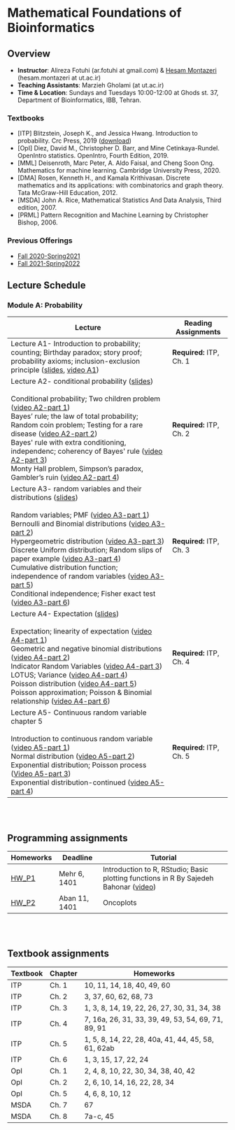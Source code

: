 # Mathematical Foundations of Bioinformatics

## Overview
- **Instructor**:  Alireza Fotuhi (ar.fotuhi at gmail.com) \& [Hesam Montazeri](http://lcbb.ut.ac.ir) (hesam.montazeri at ut.ac.ir)
- **Teaching Assistants**: Marzieh Gholami (at ut.ac.ir) 
- **Time & Location**: Sundays and Tuesdays 10:00-12:00 at Ghods st. 37, Department of Bioinformatics, IBB, Tehran.
### Textbooks
- [ITP] Blitzstein, Joseph K., and Jessica Hwang. Introduction to probability. Crc Press, 2019 ([download](https://drive.google.com/file/d/1VmkAAGOYCTORq1wxSQqy255qLJjTNvBI/view))
- [OpI] Diez, David M., Christopher D. Barr, and Mine Cetinkaya-Rundel. OpenIntro statistics. OpenIntro, Fourth Edition, 2019. 
- [MML] Deisenroth, Marc Peter, A. Aldo Faisal, and Cheng Soon Ong. Mathematics for machine learning. Cambridge University Press, 2020.
- [DMA] Rosen, Kenneth H., and Kamala Krithivasan. Discrete mathematics and its applications: with combinatorics and graph theory. Tata McGraw-Hill Education, 2012.
- [MSDA] John A. Rice, Mathematical Statistics And Data Analysis, Third edition, 2007.
- [PRML] Pattern Recognition and Machine Learning by Christopher Bishop, 2006. 

### Previous Offerings
- [Fall 2020-Spring2021](PreviousOfferings/Fall2020/) 
- [Fall 2021-Spring2022](PreviousOfferings/Fall2021/) 

## Lecture Schedule

### Module A: Probability
Lecture | Reading Assignments | 
 -------------------------- | -------------------------- |
Lecture A1- Introduction to probability; counting; Birthday paradox; story proof; probability axioms; inclusion-exclusion principle ([slides](https://drive.google.com/file/d/1Gyqn1D4yYzmbw3pWqs1o-p0qr6zo5Mca/view?usp=sharing), [video A1](https://youtu.be/zeeFFjZYBWI))   | **Required:** ITP, Ch. 1 |  
Lecture A2- conditional probability ([slides](https://drive.google.com/file/d/1zqGfe9AJLGllP7cwZv0BrNPs-iS1FTH6/view?usp=sharing)) <br> <br> Conditional probability; Two children problem ([video A2-part 1](https://youtu.be/p3AyDcmpVNk)) <br> Bayes’ rule; the law of total probability; Random coin problem; Testing for a rare disease  ([video A2-part 2](https://youtu.be/eLhFuH-460A)) <br> Bayes' rule with extra conditioning, independenc; coherency of Bayes' rule ([video A2-part 3](https://youtu.be/kVhQlVd778E)) <br> Monty Hall problem, Simpson’s paradox, Gambler’s ruin ([video A2-part 4](https://youtu.be/GkBQprJNkBE))   | **Required:** ITP, Ch. 2 |  
Lecture A3- random variables and their distributions ([slides](https://drive.google.com/file/d/1ODi-Vhu8e0cwrI9ogorly8ec5uaatkhU/view?usp=sharing)) <br> <br> Random variables; PMF ([video A3-part 1](https://youtu.be/yp4IRC9N-7g)) <br> Bernoulli and Binomial distributions ([video A3-part 2](https://youtu.be/h21WPyjSLDI))  <br> Hypergeometric distribution  ([video A3-part 3](https://youtu.be/yLMLpV8lrRk)) <br> Discrete Uniform distribution; Random slips of paper example   ([video A3-part 4](https://youtu.be/9iDrSGWG4uw)) <br> Cumulative distribution function; independence of random variables  ([video A3-part 5](https://youtu.be/8UPIkZdWTrc)) <br> Conditional independence; Fisher exact test   ([video A3-part 6](https://youtu.be/a49AwCjhoeg)) | **Required:** ITP, Ch. 3 |  
Lecture A4- Expectation ([slides](https://drive.google.com/file/d/14qcDpQ0ianV3L8hEkkG92MYRP4fM63Xq/view?usp=share_link)) <br> <br> Expectation; linearity of expectation  ([video A4-part 1](https://youtu.be/Ph0aMw3zuMI)) <br> Geometric and negative binomial distributions  ([video A4-part 2](https://youtu.be/17DTxfFp_ys)) <br> Indicator Random Variables ([video A4-part 3](https://youtu.be/FyOTauF8scU)) <br> LOTUS; Variance ([video A4-part 4](https://youtu.be/AxxRxHq7lOo)) <br> Poisson distribution ([video A4-part 5](https://youtu.be/M-5ruWt6TD8)) <br> Poisson approximation; Poisson & Binomial relationship ([video A4-part 6](https://youtu.be/_g7IBPZDh88)) | **Required:** ITP, Ch. 4 |  
Lecture A5- Continuous random variable chapter 5 <br> <br> Introduction to continuous random variable ([video A5-part 1](https://youtu.be/LiWSwo8GJaQ)) <br> Normal distribution ([video A5-part 2](https://youtu.be/Pl__Wvk2N7Q)) <br> Exponential distribution; Poisson process ([Video A5-part 3](https://youtu.be/Ptx_7G_ycD4)) <br> Exponential distribution-continued ([video A5-part 4](https://youtu.be/IkaytoEDtYU)) | **Required:** ITP, Ch. 5 |  


<br> <br> 
## Programming assignments
Homeworks  | Deadline | Tutorial
 ------- | --------------------------------- | ---------------------------------|
[HW_P1](https://drive.google.com/file/d/1LTznKnS0Ct5US_iNUHBz854PiWNE2h1b/view?usp=sharing) | Mehr 6, 1401 | Introduction to R, RStudio; Basic plotting functions in R By Sajedeh Bahonar ([video](https://drive.google.com/file/d/1wwOdsTVAha4UgvJa2F_a3wTTxJVr_HJ_/view?usp=sharing)) |
[HW_P2](https://drive.google.com/file/d/1x5eWO8JpE7kTQVdV7s7pom6JncEwlpF8/view?usp=share_link) | Aban 11, 1401 | Oncoplots |




<br> <br> 
## Textbook assignments
Textbook | Chapter | Homeworks  |
-------- | ---- | -------------------------------------- |
ITP | Ch. 1 | 10, 11, 14, 18, 40, 49, 60 |
ITP | Ch. 2 | 3, 37, 60, 62, 68, 73 |
ITP | Ch. 3 | 1, 3, 8, 14, 19, 22, 26, 27, 30, 31, 34, 38 |
ITP | Ch. 4 | 7, 16a, 26, 31, 33, 39, 49, 53, 54, 69, 71, 89, 91 |
ITP | Ch. 5 | 1, 5, 8, 14, 22, 28, 40a, 41, 44, 45, 58, 61, 62ab |
ITP | Ch. 6 | 1, 3, 15, 17, 22, 24 |
OpI | Ch. 1 | 2, 4, 8, 10, 22, 30, 34, 38, 40, 42 |
OpI | Ch. 2 | 2, 6, 10, 14, 16, 22, 28, 34 |
OpI | Ch. 5 | 4, 6, 8, 10, 12 |
MSDA | Ch. 7 | 67 |
MSDA | Ch. 8 | 7a-c, 45 |


